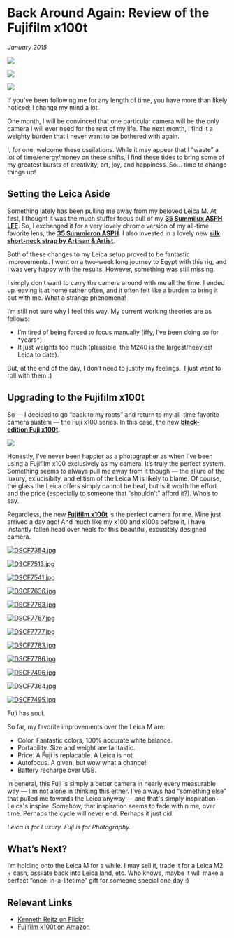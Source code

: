 # Back Around Again: Review of the Fujifilm x100t
*January 2015*





![](https://images.squarespace-cdn.com/content/v1/665498111876725f7613f1e6/1719666489952-SKWOGLSPSUPWR6M19D9S/769a0-img.jpg)

![](http://images.squarespace-cdn.com/content/v1/665498111876725f7613f1e6/1719666454803-84J6JJ8UJKMPUTXGSNEJ/40493-251f0-img.jpg)

![](http://images.squarespace-cdn.com/content/v1/665498111876725f7613f1e6/1719666494897-FSUQ7240M2F57QGA0SEL/87b03-5dc19-image-asset.jpeg)

If you've been following me for any length of time, you have more than likely noticed: I change my mind a lot. 

 One month, I will be convinced that one particular camera will be the only camera I will ever need for the rest of my life. The next month, I find it a weighty burden that I never want to be bothered with again.

 I, for one, welcome these ossilations. While it may appear that I “waste” a lot of time/energy/money on these shifts, I find these tides to bring some of my greatest bursts of creativity, art, joy, and happiness. So… time to change things up! 

 ## Setting the Leica Aside

 Something lately has been pulling me away from my beloved Leica M. At first, I thought it was the much stuffer focus pull of my **[35 Summilux ASPH LFE](https://www.amazon.com/Leica-35mm-1-4-ASPH-Summilux-M/dp/B004GZ3AHU/ref=as_sl_pc_ss_til?tag=bookforkind-20&linkCode=w01&linkId=A4ZMVW6BRUQR7ZGM&creativeASIN=B004GZ3AHU)**. So, I exchanged it for a very lovely chrome version of my all\-time favorite lens, the **[35 Summicron ASPH](http://www.amazon.com/gp/product/B0000AGAWV/ref=as_li_tl?ie=UTF8&camp=1789&creative=390957&creativeASIN=B0000AGAWV&linkCode=as2&tag=bookforkind-20&linkId=7RTUNQFZSXLB4RFA)**. I also invested in a lovely new **[silk short\-neck strap by Artisan \& Artist](https://www.amazon.com/Artisan-Artist-Braided-Camera-Strap/dp/B005GXVJVU/ref=as_sl_pc_ss_til?tag=bookforkind-20&linkCode=w01&linkId=PYZEAGNALCEUPIUX&creativeASIN=B005GXVJVU)**. 

 Both of these changes to my Leica setup proved to be fantastic improvements. I went on a two\-week long journey to Egypt with this rig, and I was very happy with the results. However, something was still missing. 

 I simply don’t want to carry the camera around with me all the time. I ended up leaving it at home rather often, and it often felt like a burden to bring it out with me. What a strange phenomena!

 I’m still not sure why I feel this way. My current working theories are as follows: 

 * I’m tired of being forced to focus manually (iffy, I’ve been doing so for \*years\*).
* It just weights too much (plausible, the M240 is the largest/heaviest Leica to date).

 But, at the end of the day, I don’t need to justify my feelings.  I just want to roll with them :)

 ## Upgrading to the Fujifilm x100t

 So — I decided to go “back to my roots” and return to my all\-time favorite camera sustem — the Fuji x100 series. In this case, the new **[black\-edition Fuji x100t](http://www.amazon.com/gp/product/B00NF6ZHNG/ref=as_li_tl?ie=UTF8&camp=1789&creative=390957&creativeASIN=B00NF6ZHNG&linkCode=as2&tag=bookforkind-20&linkId=UGZZ473TOKGFN36X).** 

![](http://images.squarespace-cdn.com/content/v1/665498111876725f7613f1e6/1719666516596-MICPWJEZO2RL7IDYO02Z/d0c42-7f0e5-image-asset.jpeg)

Honestly, I’ve never been happier as a photographer as when I’ve been using a Fujifilm x100 exclusively as my camera. It’s truly the perfect system. Something seems to always pull me away from it though — the allure of the luxury, exlucisibity, and elitism of the Leica M is likely to blame. Of course, the glass the Leica offers simply cannot be beat, but is it worth the effort and the price (especially to someone that “shouldn’t” afford it?). Who’s to say. 

 Regardless, the new **[Fujifilm x100t](http://www.amazon.com/gp/product/B00NF6ZHNG/ref=as_li_tl?ie=UTF8&camp=1789&creative=390957&creativeASIN=B00NF6ZHNG&linkCode=as2&tag=bookforkind-20&linkId=UGZZ473TOKGFN36X)** is the perfect camera for me. Mine just arrived a day ago! And much like my x100 and x100s before it, I have instantly fallen head over heals for this beautiful, excusitely designed camera. 



[![DSCF7354.jpg](http://images.squarespace-cdn.com/content/v1/665498111876725f7613f1e6/1719666519295-A222WX02UFW3DZEKBXIK/dac95-eadb7-dscf7354.jpg)](http://images.squarespace-cdn.com/content/v1/665498111876725f7613f1e6/1719666519295-A222WX02UFW3DZEKBXIK/dac95-eadb7-dscf7354.jpg)

[![DSCF7513.jpg](http://images.squarespace-cdn.com/content/v1/665498111876725f7613f1e6/1719666510642-8T9LKAGX20JU9FBBZDVP/bf2dd-bce85-dscf7513.jpg)](http://images.squarespace-cdn.com/content/v1/665498111876725f7613f1e6/1719666510642-8T9LKAGX20JU9FBBZDVP/bf2dd-bce85-dscf7513.jpg)

[![DSCF7541.jpg](http://images.squarespace-cdn.com/content/v1/665498111876725f7613f1e6/1719666507901-OYA5PZH64M6WO2OFEVNV/ba79a-479b4-dscf7541.jpg)](http://images.squarespace-cdn.com/content/v1/665498111876725f7613f1e6/1719666507901-OYA5PZH64M6WO2OFEVNV/ba79a-479b4-dscf7541.jpg)

[![DSCF7636.jpg](http://images.squarespace-cdn.com/content/v1/665498111876725f7613f1e6/1719666501106-X43RQ594T0RXOQ8U03H4/a1fad-724ae-dscf7636.jpg)](http://images.squarespace-cdn.com/content/v1/665498111876725f7613f1e6/1719666501106-X43RQ594T0RXOQ8U03H4/a1fad-724ae-dscf7636.jpg)

[![DSCF7763.jpg](http://images.squarespace-cdn.com/content/v1/665498111876725f7613f1e6/1719666485403-9L1VAUFEP1OD8US84AG0/5fe70-f6756-dscf7763.jpg)](http://images.squarespace-cdn.com/content/v1/665498111876725f7613f1e6/1719666485403-9L1VAUFEP1OD8US84AG0/5fe70-f6756-dscf7763.jpg)

[![DSCF7767.jpg](http://images.squarespace-cdn.com/content/v1/665498111876725f7613f1e6/1719666474871-Z1YVBGZBG9556P3K8DMV/30cb9-6dd76-dscf7767.jpg)](http://images.squarespace-cdn.com/content/v1/665498111876725f7613f1e6/1719666474871-Z1YVBGZBG9556P3K8DMV/30cb9-6dd76-dscf7767.jpg)

[![DSCF7777.jpg](http://images.squarespace-cdn.com/content/v1/665498111876725f7613f1e6/1719666507420-YC02F480G09OFFPU5YC7/b7b3a-440cf-dscf7777.jpg)](http://images.squarespace-cdn.com/content/v1/665498111876725f7613f1e6/1719666507420-YC02F480G09OFFPU5YC7/b7b3a-440cf-dscf7777.jpg)

[![DSCF7783.jpg](http://images.squarespace-cdn.com/content/v1/665498111876725f7613f1e6/1719666505033-37NS7G0C56AMMEXATS7H/adad1-7db87-dscf7783.jpg)](http://images.squarespace-cdn.com/content/v1/665498111876725f7613f1e6/1719666505033-37NS7G0C56AMMEXATS7H/adad1-7db87-dscf7783.jpg)

[![DSCF7786.jpg](http://images.squarespace-cdn.com/content/v1/665498111876725f7613f1e6/1719666524038-CNKKKKVFTXENIB18CCS7/eab6a-d0b3c-dscf7786.jpg)](http://images.squarespace-cdn.com/content/v1/665498111876725f7613f1e6/1719666524038-CNKKKKVFTXENIB18CCS7/eab6a-d0b3c-dscf7786.jpg)

[![DSCF7496.jpg](http://images.squarespace-cdn.com/content/v1/665498111876725f7613f1e6/1719666475319-YT2XIHUI0MUD26BPDM32/35ba4-c751d-dscf7496.jpg)](http://images.squarespace-cdn.com/content/v1/665498111876725f7613f1e6/1719666475319-YT2XIHUI0MUD26BPDM32/35ba4-c751d-dscf7496.jpg)

[![DSCF7364.jpg](http://images.squarespace-cdn.com/content/v1/665498111876725f7613f1e6/1719666507222-TU23VNG39QDVTPEPX5ZD/b786d-604fb-dscf7364.jpg)](http://images.squarespace-cdn.com/content/v1/665498111876725f7613f1e6/1719666507222-TU23VNG39QDVTPEPX5ZD/b786d-604fb-dscf7364.jpg)

[![DSCF7495.jpg](http://images.squarespace-cdn.com/content/v1/665498111876725f7613f1e6/1719666524517-GY9SYUD7AZBDLGXJFS4F/ec0a0-3bd60-dscf7495.jpg)](http://images.squarespace-cdn.com/content/v1/665498111876725f7613f1e6/1719666524517-GY9SYUD7AZBDLGXJFS4F/ec0a0-3bd60-dscf7495.jpg)

Fuji has soul. 

 So far, my favorite improvements over the Leica M are:

 * Color. Fantastic colors, 100% accurate white balance.
* Portability. Size and weight are fantastic.
* Price. A Fuji is replacable. A Leica is not.
* Autofocus. A given, but wow what a change!
* Battery recharge over USB.

 In general, this Fuji is simply a better camera in nearly every measurable way — I'm [not alone](http://www.kenrockwell.com/fuji/x100t.htm) in thinking this either. I've always had "something else" that pulled me towards the Leica anyway — and that's simply inspiration — Leica's inspire. Somehow, that inspiration seems to fade within me, over time. Perhaps the cycle will never end. Perhaps it just did. 

 *Leica is for Luxury. Fuji is for Photography.*

 ## What’s Next?

 I’m holding onto the Leica M for a while. I may sell it, trade it for a Leica M2 \+ cash, ossilate back into Leica land, etc. Who knows, maybe it will make a perfect “once\-in\-a\-lifetime” gift for someone special one day :)

 ## Relevant Links

 * [Kenneth Reitz on Flickr](https://www.flickr.com/photos/kennethreitz/)
* [Fujifilm x100t on Amazon](http://www.amazon.com/gp/product/B00NF6ZHNG/ref=as_li_tl?ie=UTF8&camp=1789&creative=390957&creativeASIN=B00NF6ZHNG&linkCode=as2&tag=bookforkind-20&linkId=UGZZ473TOKGFN36X)
